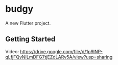 # budgy

A new Flutter project.

## Getting Started

Video: https://drive.google.com/file/d/1p9lNP-qLfjFQvNILmDFG7tjEZdLARv5A/view?usp=sharing
